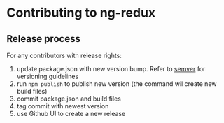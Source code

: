 # Contributing to ng-redux

## Release process

For any contributors with release rights:

1. update package.json with new version bump. Refer to [semver](http://semver.org/) for versioning guidelines
2. run `npm publish` to publish new version (the command wil create new build files)
3. commit package.json and build files
4. tag commit with newest version
5. use Github UI to create a new release
